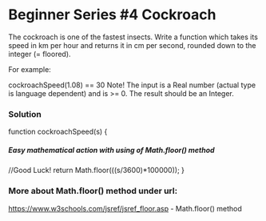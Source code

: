 # Beginner Series #4 Cockroach

The cockroach is one of the fastest insects. Write a function which takes its speed in km per hour and returns it in cm per second, rounded down to the integer (= floored).

For example:

cockroachSpeed(1.08) == 30
Note! The input is a Real number (actual type is language dependent) and is >= 0. The result should be an Integer.

### Solution

function cockroachSpeed(s) {

##### Easy mathematical action with using of Math.floor() method

//Good Luck!
return Math.floor(((s/3600)\*100000));
}

### More about Math.floor() method under url:

https://www.w3schools.com/jsref/jsref_floor.asp - Math.floor() method
